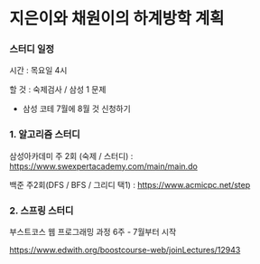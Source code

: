 # 지은이와 채원이의 하계방학 계획

### 스터디 일정

시간 : 목요일 4시

할 것 : 숙제검사 / 삼성 1 문제 

* 삼성 코테 7월에 8월 것 신청하기



### 1. 알고리즘 스터디

삼성아카데미 주 2회 (숙제 / 스터디) : <https://www.swexpertacademy.com/main/main.do>

백준 주2회(DFS / BFS / 그리디 택1) : <https://www.acmicpc.net/step>



### 2. 스프링 스터디

부스트코스 웹 프로그래밍 과정 6주 - 7월부터 시작

<https://www.edwith.org/boostcourse-web/joinLectures/12943>






